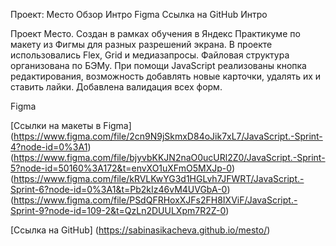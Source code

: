Проект: Место
Обзор
Интро
Figma
Ссылка на GitHub
Интро

Проект Место. Создан в рамках обучения в Яндекс Практикуме по макету из Фигмы для разных разрешений экрана. В проекте использовались Flex, Grid и медиазапросы. Файловая структура организована по БЭМу. При помощи JavaScript реализованы кнопка редактирования, возможность добавлять новые карточки, удалять их и ставить лайки. Добавлена валидация всех форм.

Figma

[Ссылки на макеты в Figma] (https://www.figma.com/file/2cn9N9jSkmxD84oJik7xL7/JavaScript.-Sprint-4?node-id=0%3A1) (https://www.figma.com/file/bjyvbKKJN2naO0ucURl2Z0/JavaScript.-Sprint-5?node-id=50160%3A172&t=envXO1uXFmO5MXJp-0) (https://www.figma.com/file/kRVLKwYG3d1HGLvh7JFWRT/JavaScript.-Sprint-6?node-id=0%3A1&t=Pb2kIz46vM4UVGbA-0) (https://www.figma.com/file/PSdQFRHoxXJFs2FH8IXViF/JavaScript.-Sprint-9?node-id=109-2&t=QzLn2DUULXpm7R2Z-0)

[Ссылка на GitHub] (https://sabinasikacheva.github.io/mesto/)
